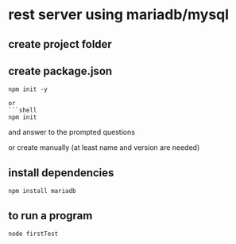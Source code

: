 # rest server using mariadb/mysql

## create project folder

## create package.json
```
npm init -y

or
```shell
npm init
```
and answer to the prompted questions

or create manually (at least name and version are needed)

## install dependencies
```shell
npm install mariadb
```

## to run a program 
```shell
node firstTest
```